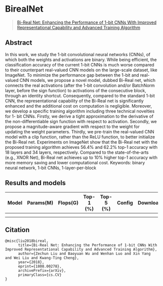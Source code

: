 # BirealNet

> [Bi-Real Net: Enhancing the Performance of 1-bit CNNs With Improved Representational Capability and Advanced Training Algorithm](https://arxiv.org/abs/1808.00278)

<!-- [ALGORITHM] -->

## Abstract

In this work, we study the 1-bit convolutional neural networks (CNNs), of which both the weights and activations are binary. While being efficient, the classification accuracy of the current 1-bit CNNs is much worse compared to their counterpart real-valued CNN models on the large-scale dataset, like ImageNet. To minimize the performance gap between the 1-bit and real-valued CNN models, we propose a novel model, dubbed Bi-Real net, which connects the real activations (after the 1-bit convolution and/or BatchNorm layer, before the sign function) to activations of the consecutive block, through an identity shortcut. Consequently, compared to the standard 1-bit CNN, the representational capability of the Bi-Real net is significantly enhanced and the additional cost on computation is negligible. Moreover, we develop a specific training algorithm including three technical novelties for 1- bit CNNs. Firstly, we derive a tight approximation to the derivative of the non-differentiable sign function with respect to activation. Secondly, we propose a magnitude-aware gradient with respect to the weight for updating the weight parameters. Thirdly, we pre-train the real-valued CNN model with a clip function, rather than the ReLU function, to better initialize the Bi-Real net. Experiments on ImageNet show that the Bi-Real net with the proposed training algorithm achieves 56.4% and 62.2% top-1 accuracy with 18 layers and 34 layers, respectively. Compared to the state-of-the-arts (e.g., XNOR Net), Bi-Real net achieves up to 10% higher top-1 accuracy with more memory saving and lower computational cost. Keywords: binary neural network, 1-bit CNNs, 1-layer-per-block

<!-- <div align=center> -->
<!-- <img src="https://user-images.githubusercontent.com/26739999/142578905-9be586ec-f6fd-4bfb-bbba-432f599d3b9b.png" width="60%"/> -->
<!-- </div> -->

## Results and models

<!-- ### ImageNet-1k -->

|   Model   | Params(M) | Flops(G) | Top-1 (%) | Top-5 (%) |                                    Config                                     |                                    Download                                     |
| :-------: | :-------: | :------: | :-------: | :-------: | :---------------------------------------------------------------------------: | :-----------------------------------------------------------------------------: |
|   |    |    |  |    |  | |  |
|     |    |     |  |   |  | 
## Citation

```
@misc{liu2018bireal,
      title={Bi-Real Net: Enhancing the Performance of 1-bit CNNs With Improved Representational Capability and Advanced Training Algorithm}, 
      author={Zechun Liu and Baoyuan Wu and Wenhan Luo and Xin Yang and Wei Liu and Kwang-Ting Cheng},
      year={2018},
      eprint={1808.00278},
      archivePrefix={arXiv},
      primaryClass={cs.CV}
}
```
